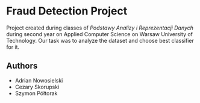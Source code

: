 # Fraud Detection Project

Project created during classes of *Podstawy Analizy i Reprezentacji Danych* during second year on Applied Computer Science on Warsaw University of Technology. Our task was to analyze the dataset and choose best classifier for it.

## Authors

* Adrian Nowosielski
* Cezary Skorupski
* Szymon Półtorak

